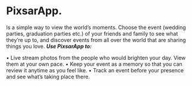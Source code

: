 # PixsarApp.

Is a simple way to view the world’s moments. Choose the event (wedding parties, graduation parties etc.) of your friends and family to see what they’re up to, and discover events from all over the world that are sharing things you love.
**_Use PixsarApp to:_**

• Live stream photos from the people who would brighten your day. View them at your own pace.
• Keep your event as a memory so that you can review it anytime as you feel like.
• Track an event before your presence and see what’s taking place there.
